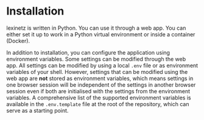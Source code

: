 # Installation

lexinetz is written in Python. You can use it through a web app. You can either set it up to work in a Python virtual environment or inside a container (Docker).

In addition to installation, you can configure the application using environment variables. Some settings can be modified through the web app. All settings can be modified by using a local `.env` file or as environment variables of your shell. However, settings that can be modified using the web app are **not** stored as environment variables, which means settings in one browser session will be independent of the settings in another browser session even if both are initialised with the settings from the environment variables. A comprehensive list of the supported environment variables is available in the `.env.template` file at the root of the repository, which can serve as a starting point.
